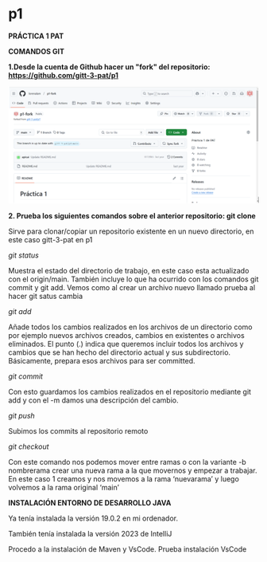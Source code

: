 # p1

**PRÁCTICA 1 PAT**

**COMANDOS GIT**

**1.Desde la cuenta de Github hacer un "fork" del repositorio:  https://github.com/gitt-3-pat/p1**

![Imagen 1](images/Captura%20de%20pantalla%202025-01-26%20232039.png)

**2. Prueba los siguientes comandos sobre el anterior repositorio:
git clone**
 
Sirve para clonar/copiar un repositorio existente en un nuevo directorio, en este caso gitt-3-pat en p1

*git status*
 
Muestra el estado del directorio de trabajo, en este caso esta actualizado con el origin/main. También incluye lo que ha ocurrido con los comandos git commit y git add.
Vemos como al crear un archivo nuevo llamado prueba al hacer git satus cambia
 

*git add*

Añade todos los cambios realizados en los archivos de un directorio como por ejemplo nuevos archivos creados, cambios en existentes o archivos eliminados.
El punto (.) indica que queremos incluir todos los archivos y cambios que se han hecho del directorio actual y sus subdirectorio. Básicamente, prepara esos archivos para ser committed.

*git commit*
 
Con esto guardamos los cambios realizados en el repositorio mediante git add y con el -m damos una descripción del cambio. 

*git push*
 
Subimos los commits al repositorio remoto 


*git checkout*
 
Con este comando nos podemos mover entre ramas o con la variante -b nombrerama crear una nueva rama a la que movernos y empezar a trabajar. En este caso 1 creamos y nos movemos a la rama ‘nuevarama’ y luego volvemos a la rama original ‘main’

**INSTALACIÓN ENTORNO DE DESARROLLO JAVA**

Ya tenía instalada la versión 19.0.2 en mi ordenador.
 
También tenía instalada la versión 2023 de IntelliJ
 
Procedo a la instalación de Maven y VsCode.
Prueba instalación VsCode
 
